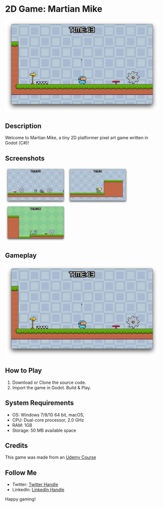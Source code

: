 # 2D Game: Martian Mike

![Game Logo](./screenshots/sc1.png)

## Description

Welcome to Martian Mike, a tiny 2D platformer pixel art game written in Godot (C#)!

## Screenshots

<img src="./screenshots/sc2.png" width=200/>
<img src="./screenshots/sc3.png" width=200/>
<img src="./screenshots/sc4.png" width=200/>


## Gameplay

[![Watch the video](./screenshots/sc1.png)](https://youtu.be/lZugaBWbVWc)


## How to Play

1. Download or Clone the source code.
2. Import the game in Godot. Build & Play.


## System Requirements

- OS: Windows 7/8/10 64 bit, macOS,
- CPU: Dual-core processor, 2.0 GHz
- RAM: 1GB
- Storage: 50 MB available space


## Credits

This game was made from an [Udemy Course](https://www.udemy.com/course/complete-godot-4-game-developer-2d-online-course/)


## Follow Me

- Twitter: [Twitter Handle](twitter.com/rprav_n)
- LinkedIn: [LinkedIn Handle](linkedin.com/in/rprav-n)

Happy gaming!
